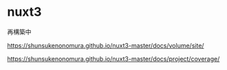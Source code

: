 # nuxt3
再構築中

https://shunsukenonomura.github.io/nuxt3-master/docs/volume/site/

https://shunsukenonomura.github.io/nuxt3-master/docs/project/coverage/